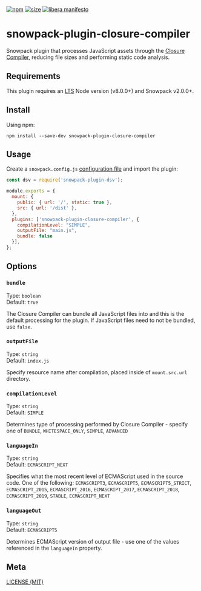 [npm]: https://img.shields.io/npm/v/snowpack-plugin-closure-compiler
[npm-url]: https://www.npmjs.com/package/snowpack-plugin-closure-compiler
[size]: https://packagephobia.now.sh/badge?p=snowpack-plugin-closure-compiler
[size-url]: https://packagephobia.now.sh/result?p=snowpack-plugin-closure-compiler

[![npm][npm]][npm-url]
[![size][size]][size-url]
[![libera manifesto](https://img.shields.io/badge/libera-manifesto-lightgrey.svg)](https://liberamanifesto.com)

# snowpack-plugin-closure-compiler

Snowpack plugin that processes JavaScript assets through the [Closure Compiler](https://developers.google.com/closure/compiler), reducing file sizes and performing static code analysis.

## Requirements

This plugin requires an [LTS](https://github.com/nodejs/Release) Node version (v8.0.0+) and Snowpack v2.0.0+.

## Install

Using npm:

```console
npm install --save-dev snowpack-plugin-closure-compiler
```

## Usage

Create a `snowpack.config.js` [configuration file](https://www.snowpack.dev/reference/configuration) and import the plugin:

```js
const dsv = require('snowpack-plugin-dsv');

module.exports = {
  mount: {
    public: { url: '/', static: true },
    src: { url: '/dist' },
  },
  plugins: ['snowpack-plugin-closure-compiler', {
    compilationLevel: "SIMPLE",
    outputFile: "main.js",
    bundle: false
  }],
};
```

## Options

### `bundle`

Type: `boolean`<br>
Default: `true`

The Closure Compiler can bundle all JavaScript files into and this is the default processing for the plugin.  If JavaScript files need to not be bundled, use `false`.

### `outputFile`

Type: `string`<br>
Default: `index.js`

Specify resource name after compilation, placed inside of `mount.src.url` directory.

### `compilationLevel`

Type: `string`<br>
Default: `SIMPLE`

Determines type of processing performed by Closure Compiler - specify one of `BUNDLE`, `WHITESPACE_ONLY`, `SIMPLE`, `ADVANCED`

### `languageIn`

Type: `string`<br>
Default: `ECMASCRIPT_NEXT`

Specifies what the most recent level of ECMAScript used in the source code.  One of the following: `ECMASCRIPT3`, `ECMASCRIPT5`, `ECMASCRIPT5_STRICT`, `ECMASCRIPT_2015`, `ECMASCRIPT_2016`, `ECMASCRIPT_2017`, `ECMASCRIPT_2018`, `ECMASCRIPT_2019`, `STABLE`, `ECMASCRIPT_NEXT`

### `languageOut`

Type: `string`<br>
Default: `ECMASCRIPT5`

Determines ECMAScript version of output file - use one of the values referenced in the `languageIn` property.

## Meta

[LICENSE (MIT)](./LICENSE.md)